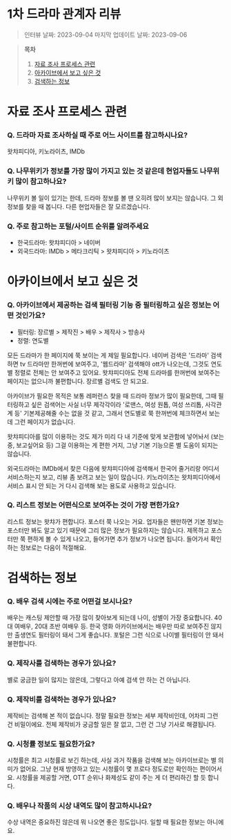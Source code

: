 # 1차 드라마 관계자 리뷰

> 인터뷰 날짜: 2023-09-04
> 마지막 업데이트 날짜: 2023-09-06

> **목차**
>
> 1. [자료 조사 프로세스 관련](#자료-조사-프로세스-관련)
> 2. [아카이브에서 보고 싶은 것](#아카이브에서-보고-싶은-것)
> 3. [검색하는 정보](#검색하는-정보)

# 자료 조사 프로세스 관련

### Q. 드라마 자료 조사하실 때 주로 어느 사이트를 참고하시나요?

왓챠피디아, 키노라이츠, IMDb

### Q. 나무위키가 정보를 가장 많이 가지고 있는 것 같은데 현업자들도 나무위키 많이 참고하나요?

나무위키 볼 일이 있기는 한데, 드라마 정보를 볼 땐 오히려 많이 보지는 않습니다. 그 외 정보를 찾을 때 봅니다. 다른 현업자들은 잘 모르겠습니다.

### Q. 주로 참고하는 포털/사이트 순위를 알려주세요

- 한국드라마: 왓챠피디아 > 네이버
- 외국드라마: IMDb > 메타크리틱 > 왓챠피디아 > 키노라이츠

# 아카이브에서 보고 싶은 것

### Q. 아카이브에서 제공하는 검색 필터링 기능 중 필터링하고 싶은 정보는 어떤 것인가요?

- 필터링: 장르별 > 제작진 > 배우 > 제작사 > 방송사
- 정렬: 연도별

모든 드라마가 한 페이지에 쭉 보이는 게 제일 필요합니다. 네이버 검색은 '드라마' 검색하면 tv 드라마만 한꺼번에 보여주고, '웹드라마' 검색해야 ott가 나오는데, 그것도 연도별 정렬로 전체는 안 보여주고 있어요. 왓챠피디아도 전체 드라마를 한꺼번에 보여주는 페이지는 없으니까 불편합니다. 장르별 검색도 안 되고요.

아카이브가 필요한 목적은 보통 레퍼런스 찾을 때 드라마 정보가 많이 필요한데, 그때 필터링하고 싶은 검색어는 사실 너무 제각각이라 '로맨스, 여성 원톱, 여성 쓰리톱, 사각관계 등' 기본제공해줄 수는 없을 것 같고, 그래서 연도별로 쭉 한꺼번에 체크하면서 보는데 그런 페이지가 없습니다.

왓챠피디아를 많이 이용하는 것도 제가 미리 다 내 기준에 맞게 보관함에 넣어놔서 (보는 중, 보고싶어요 등) 그걸 이용하는 게 편한 거지, 그냥 기본 기능으론 별 도움이 되지는 않습니다.

외국드라마는 IMDb에서 찾은 다음에 왓챠피디아에 검색해서 한국어 줄거리랑 어디서 서비스하는지 보고, 리뷰 좀 보려고 보는 일이 많습니다. 키노라이츠는 왓챠피디아에서 서비스 표시 안 되는 거 다시 검색해 보는 용도로 사용하고 있습니다.

### Q. 리스트 정보는 어떤식으로 보여주는 것이 가장 편한가요?

리스트 정보는 왓챠가 편합니다. 포스터 쭉 나오는 거요. 업자들은 왠만하면 기본 정보는 포스터만 봐도 알고 있기 때문에 그리 많은 정보가 필요하지는 않습니다. 제목하고 포스터만 쭉 편하게 볼 수 있게 나오고, 들어가면 추가 정보가 나오면 됩니다. 들어가서 확인하는 정보로는 다음이 적절해요.

# 검색하는 정보

### Q. 배우 검색 시에는 주로 어떤걸 보시나요?

배우는 캐스팅 제안할 때 가장 많이 찾아보게 되는데 나이, 성별이 가장 중요합니다. 40대 여배우, 20대 초반 여배우 등. 한국 영화 아카이브에서는 배우만 따로 보여주진 않지만 출생연도 필터링이 돼서 그게 좋습니다. 포털은 그런 식으로 나이별 필터링이 안 돼서 불편합니다.

### Q. 제작사를 검색하는 경우가 있나요?

별로 궁금한 일이 많지는 않은데, 그렇다고 아예 검색 안 하는 건 아닙니다.

### Q. 제작비를 검색하는 경우가 있나요?

제작비는 검색해 본 적이 없습니다. 정말 필요한 정보는 세부 제작비인데, 어차피 그런 건 비밀이에요. 전체 제작비가 궁금할 일은 잘 없고, 그런 건 그냥 기사로 해결됩니다.

### Q. 시청률 정보도 필요한가요?

시청률은 최고 시청률로 보긴 하는데, 사실 과거 작품을 검색해 보는 아카이브로는 별 의미가 없어요. 그냥 현재 방영하고 있는 시청률이 몇 프로다 정도로만 확인하는 편이어서요. 시청률을 제공할 거면, OTT 순위나 화제성도 같이 주는 게 더 편리하긴 할 듯 합니다.

### Q. 배우나 작품의 시상 내역도 많이 참고하시나요?

수상 내역은 중요하진 않은데 뭐 나오면 좋은 정도입니다. 일할 때 필요한 정보는 아니에요.